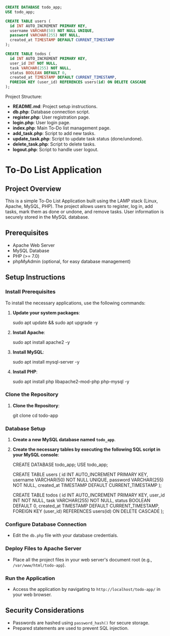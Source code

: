   ```sql
   CREATE DATABASE todo_app;
   USE todo_app;

   CREATE TABLE users (
     id INT AUTO_INCREMENT PRIMARY KEY,
     username VARCHAR(50) NOT NULL UNIQUE,
     password VARCHAR(255) NOT NULL,
     created_at TIMESTAMP DEFAULT CURRENT_TIMESTAMP
   );

   CREATE TABLE todos (
     id INT AUTO_INCREMENT PRIMARY KEY,
     user_id INT NOT NULL,
     task VARCHAR(255) NOT NULL,
     status BOOLEAN DEFAULT 0,
     created_at TIMESTAMP DEFAULT CURRENT_TIMESTAMP,
     FOREIGN KEY (user_id) REFERENCES users(id) ON DELETE CASCADE
   );
   ```

Project Structure:

- **README.md**: Project setup instructions.
- **db.php**: Database connection script.
- **register.php**: User registration page.
- **login.php**: User login page.
- **index.php**: Main To-Do list management page.
- **add_task.php**: Script to add new tasks.
- **update_task.php**: Script to update task status (done/undone).
- **delete_task.php**: Script to delete tasks.
- **logout.php**: Script to handle user logout.

# To-Do List Application

## Project Overview
This is a simple To-Do List Application built using the LAMP stack (Linux, Apache, MySQL, PHP). The project allows users to register, log in, add tasks, mark them as done or undone, and remove tasks. User information is securely stored in the MySQL database.

## Prerequisites
- Apache Web Server
- MySQL Database
- PHP (>= 7.0)
- phpMyAdmin (optional, for easy database management)

## Setup Instructions

### Install Prerequisites
To install the necessary applications, use the following commands:

1. **Update your system packages**:
   
   sudo apt update && sudo apt upgrade -y

2. **Install Apache**:

   sudo apt install apache2 -y

3. **Install MySQL**:

   sudo apt install mysql-server -y

4. **Install PHP**:

   sudo apt install php libapache2-mod-php php-mysql -y

### Clone the Repository
1. **Clone the Repository**:

   git clone <repository-url>
   cd todo-app

### Database Setup
1. **Create a new MySQL database named `todo_app`**.
2. **Create the necessary tables by executing the following SQL script in your MySQL console**:

   CREATE DATABASE todo_app;
   USE todo_app;

   CREATE TABLE users (
     id INT AUTO_INCREMENT PRIMARY KEY,
     username VARCHAR(50) NOT NULL UNIQUE,
     password VARCHAR(255) NOT NULL,
     created_at TIMESTAMP DEFAULT CURRENT_TIMESTAMP
   );

   CREATE TABLE todos (
     id INT AUTO_INCREMENT PRIMARY KEY,
     user_id INT NOT NULL,
     task VARCHAR(255) NOT NULL,
     status BOOLEAN DEFAULT 0,
     created_at TIMESTAMP DEFAULT CURRENT_TIMESTAMP,
     FOREIGN KEY (user_id) REFERENCES users(id) ON DELETE CASCADE
   );

### Configure Database Connection
- Edit the `db.php` file with your database credentials.

### Deploy Files to Apache Server
- Place all the project files in your web server's document root (e.g., `/var/www/html/todo-app`).

### Run the Application
- Access the application by navigating to `http://localhost/todo-app/` in your web browser.

## Security Considerations
- Passwords are hashed using `password_hash()` for secure storage.
- Prepared statements are used to prevent SQL injection.
